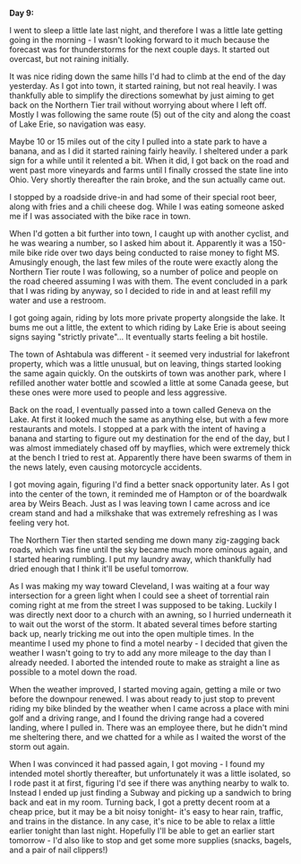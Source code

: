 **Day 9:**

I went to sleep a little late last night, and therefore I was a little late getting going in the morning - I wasn't looking forward to it much because the forecast was for thunderstorms for the next couple days. It started out overcast, but not raining initially.

It was nice riding down the same hills I'd had to climb at the end of the day yesterday. As I got into town, it started raining, but not real heavily. I was thankfully able to simplify the directions somewhat by just aiming to get back on the Northern Tier trail without worrying about where I left off. Mostly I was following the same route (5) out of the city and along the coast of Lake Erie, so navigation was easy.

Maybe 10 or 15 miles out of the city I pulled into a state park to have a banana, and as I did it started raining fairly heavily. I sheltered under a park sign for a while until it relented a bit. When it did, I got back on the road and went past more vineyards and farms until I finally crossed the state line into Ohio. Very shortly thereafter the rain broke, and the sun actually came out.

I stopped by a roadside drive-in and had some of their special root beer, along with fries and a chili cheese dog. While I was eating someone asked me if I was associated with the bike race in town.

When I'd gotten a bit further into town, I caught up with another cyclist, and he was wearing a number, so I asked him about it. Apparently it was a 150-mile bike ride over two days being conducted to raise money to fight MS. Amusingly enough, the last few miles of the route were exactly along the Northern Tier route I was following, so a number of police and people on the road cheered assuming I was with them. The event concluded in a park that I was riding by anyway, so I decided to ride in and at least refill my water and use a restroom.

I got going again, riding by lots more private property alongside the lake. It bums me out a little, the extent to which riding by Lake Erie is about seeing signs saying "strictly private"... It eventually starts feeling a bit hostile.

The town of Ashtabula was different - it seemed very industrial for lakefront property, which was a little unusual, but on leaving, things started looking the same again quickly. On the outskirts of town was another park, where I refilled another water bottle and scowled a little at some Canada geese, but these ones were more used to people and less aggressive.

Back on the road, I eventually passed into a town called Geneva on the Lake. At first it looked much the same as anything else, but with a few more restaurants and motels. I stopped at a park with the intent of having a banana and starting to figure out my destination for the end of the day, but I was almost immediately chased off by mayflies, which were extremely thick at the bench I tried to rest at. Apparently there have been swarms of them in the news lately, even causing motorcycle accidents.

I got moving again, figuring I'd find a better snack opportunity later. As I got into the center of the town, it reminded me of Hampton or of the boardwalk area by Weirs Beach. Just as I was leaving town I came across and ice cream stand and had a milkshake that was extremely refreshing as I was feeling very hot.

The Northern Tier then started sending me down many zig-zagging back roads, which was fine until the sky became much more ominous again, and I started hearing rumbling. I put my laundry away, which thankfully had dried enough that I think it'll be useful tomorrow.

As I was making my way toward Cleveland, I was waiting at a four way intersection for a green light when I could see a sheet of torrential rain coming right at me from the street I was supposed to be taking. Luckily I was directly next door to a church with an awning, so I hurried underneath it to wait out the worst of the storm. It abated several times before starting back up, nearly tricking me out into the open multiple times. In the meantime I used my phone to find a motel nearby - I decided that given the weather I wasn't going to try to add any more mileage to the day than I already needed. I aborted the intended route to make as straight a line as possible to a motel down the road.

When the weather improved, I started moving again, getting a mile or two before the downpour renewed. I was about ready to just stop to prevent riding my bike blinded by the weather when I came across a place with mini golf and a driving range, and I found the driving range had a covered landing, where I pulled in. There was an employee there, but he didn't mind me sheltering there, and we chatted for a while as I waited the worst of the storm out again.

When I was convinced it had passed again, I got moving - I found my intended motel shortly thereafter, but unfortunately it was a little isolated, so I rode past it at first, figuring I'd see if there was anything nearby to walk to. Instead I ended up just finding a Subway and picking up a sandwich to bring back and eat in my room. Turning back, I got a pretty decent room at a cheap price, but it may be a bit noisy tonight- it's easy to hear rain, traffic, and trains in the distance. In any case, it's nice to be able to relax a little earlier tonight than last night. Hopefully I'll be able to get an earlier start tomorrow - I'd also like to stop and get some more supplies (snacks, bagels, and a pair of nail clippers!)
